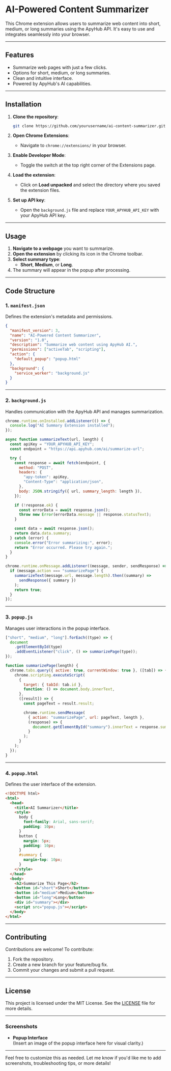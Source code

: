 # **AI-Powered Content Summarizer**

This Chrome extension allows users to summarize web content into short, medium, or long summaries using the ApyHub API. It's easy to use and integrates seamlessly into your browser.

---

## **Features**

- Summarize web pages with just a few clicks.
- Options for short, medium, or long summaries.
- Clean and intuitive interface.
- Powered by ApyHub's AI capabilities.

---

## **Installation**

1. **Clone the repository**:

   ```bash
   git clone https://github.com/yourusername/ai-content-summarizer.git
   ```

2. **Open Chrome Extensions**:

   - Navigate to `chrome://extensions/` in your browser.

3. **Enable Developer Mode**:

   - Toggle the switch at the top right corner of the Extensions page.

4. **Load the extension**:

   - Click on **Load unpacked** and select the directory where you saved the extension files.

5. **Set up API key**:
   - Open the `background.js` file and replace `YOUR_APYHUB_API_KEY` with your ApyHub API key.

---

## **Usage**

1. **Navigate to a webpage** you want to summarize.
2. **Open the extension** by clicking its icon in the Chrome toolbar.
3. **Select summary type**:
   - **Short**, **Medium**, or **Long**.
4. The summary will appear in the popup after processing.

---

## **Code Structure**

### **1. `manifest.json`**

Defines the extension's metadata and permissions.

```json
{
  "manifest_version": 3,
  "name": "AI-Powered Content Summarizer",
  "version": "1.0",
  "description": "Summarize web content using ApyHub AI.",
  "permissions": ["activeTab", "scripting"],
  "action": {
    "default_popup": "popup.html"
  },
  "background": {
    "service_worker": "background.js"
  }
}
```

---

### **2. `background.js`**

Handles communication with the ApyHub API and manages summarization.

```javascript
chrome.runtime.onInstalled.addListener(() => {
  console.log("AI Summary Extension installed");
});

async function summarizeText(url, length) {
  const apiKey = "YOUR_APYHUB_API_KEY";
  const endpoint = "https://api.apyhub.com/ai/summarize-url";

  try {
    const response = await fetch(endpoint, {
      method: "POST",
      headers: {
        "apy-token": apiKey,
        "Content-Type": "application/json",
      },
      body: JSON.stringify({ url, summary_length: length }),
    });

    if (!response.ok) {
      const errorData = await response.json();
      throw new Error(errorData.message || response.statusText);
    }

    const data = await response.json();
    return data.data.summary;
  } catch (error) {
    console.error("Error summarizing:", error);
    return "Error occurred. Please try again.";
  }
}

chrome.runtime.onMessage.addListener((message, sender, sendResponse) => {
  if (message.action === "summarizePage") {
    summarizeText(message.url, message.length).then((summary) =>
      sendResponse({ summary })
    );
    return true;
  }
});
```

---

### **3. `popup.js`**

Manages user interactions in the popup interface.

```javascript
["short", "medium", "long"].forEach((type) => {
  document
    .getElementById(type)
    .addEventListener("click", () => summarizePage(type));
});

function summarizePage(length) {
  chrome.tabs.query({ active: true, currentWindow: true }, ([tab]) => {
    chrome.scripting.executeScript(
      {
        target: { tabId: tab.id },
        function: () => document.body.innerText,
      },
      ([result]) => {
        const pageText = result.result;

        chrome.runtime.sendMessage(
          { action: "summarizePage", url: pageText, length },
          (response) => {
            document.getElementById("summary").innerText = response.summary;
          }
        );
      }
    );
  });
}
```

---

### **4. `popup.html`**

Defines the user interface of the extension.

```html
<!DOCTYPE html>
<html>
  <head>
    <title>AI Summarizer</title>
    <style>
      body {
        font-family: Arial, sans-serif;
        padding: 10px;
      }
      button {
        margin: 5px;
        padding: 10px;
      }
      #summary {
        margin-top: 10px;
      }
    </style>
  </head>
  <body>
    <h2>Summarize This Page</h2>
    <button id="short">Short</button>
    <button id="medium">Medium</button>
    <button id="long">Long</button>
    <div id="summary"></div>
    <script src="popup.js"></script>
  </body>
</html>
```

---

## **Contributing**

Contributions are welcome! To contribute:

1. Fork the repository.
2. Create a new branch for your feature/bug fix.
3. Commit your changes and submit a pull request.

---

## **License**

This project is licensed under the MIT License. See the [LICENSE](LICENSE) file for more details.

---

### **Screenshots**

- **Popup Interface**  
  (Insert an image of the popup interface here for visual clarity.)

---

Feel free to customize this as needed. Let me know if you'd like me to add screenshots, troubleshooting tips, or more details!
